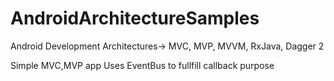 # AndroidArchitectureSamples
Android Development Architectures-> MVC, MVP, MVVM, RxJava, Dagger 2

Simple MVC,MVP app Uses EventBus to fullfill callback purpose

